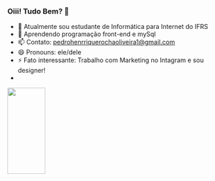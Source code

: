 ### Oiii! Tudo Bem? 👋

- 🔭 Atualmente sou estudante de Informática para Internet do IFRS
- 🌱 Aprendendo programação front-end e mySql
- 📫 Contato: pedrohenrriquerochaoliveira1@gmail.com
- 😄 Pronouns: ele/dele
- ⚡ Fato interessante: Trabalho com Marketing no Intagram e sou designer!
- <br>
<img width="41%" height="195px" src="https://github-readme-stats.vercel.app/api/top-langs/?username=xphzin-dzn&layout=compact&hide_border=true&title_color=00008B&text_color=00008B&bg_color=0d1117" />

